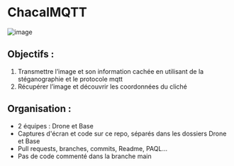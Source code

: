 # ChacalMQTT

![image](https://user-images.githubusercontent.com/72506988/236503946-a294c78b-9646-4410-84c8-7109cb17a051.png)

## Objectifs :
1. Transmettre l’image et son information cachée en utilisant de la stéganographie et le protocole mqtt
2. Récupérer l’image et découvrir les coordonnées du cliché

## Organisation :  
- 2 équipes : Drone et Base
- Captures d'écran et code sur ce repo, séparés dans les dossiers Drone et Base
- Pull requests, branches, commits, Readme, PAQL...
- Pas de code commenté dans la branche main
